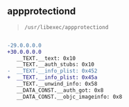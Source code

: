 ## appprotectiond

> `/usr/libexec/appprotectiond`

```diff

-29.0.0.0.0
+30.0.0.0.0
   __TEXT.__text: 0x10
   __TEXT.__auth_stubs: 0x10
-  __TEXT.__info_plist: 0x452
+  __TEXT.__info_plist: 0x45a
   __TEXT.__unwind_info: 0x58
   __DATA_CONST.__auth_got: 0x8
   __DATA_CONST.__objc_imageinfo: 0x8

```
